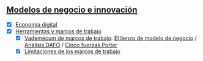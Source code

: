 ## [Modelos de negocio e innovación](/temario/01-modelosNegocioInnovacion/README.md)

- [x] [Economía digital](/temario/01-modelosNegocioInnovacion/economiaDigital.md)
- [x] [Herramientas y marcos de trabajo](/temario/01-modelosNegocioInnovacion/marcosDeTrabajo.md)
  - [x] [Vademecum de marcos de trabajo](/temario/01-modelosNegocioInnovacion/marcosDeTrabajoVademecum.md): [El lienzo de modelo de negocio](/temario/01-modelosNegocioInnovacion/lienzoModeloNegocio/README.md) / [Análisis DAFO](/temario/01-modelosNegocioInnovacion/analisisDAFO/README.md) / [Cinco fuerzas Porter](/temario/01-modelosNegocioInnovacion/fiveForces/README.md)
  - [x] [Limitaciones de los marcos de trabajo](/temario/01-modelosNegocioInnovacion/antiPatrones.md)